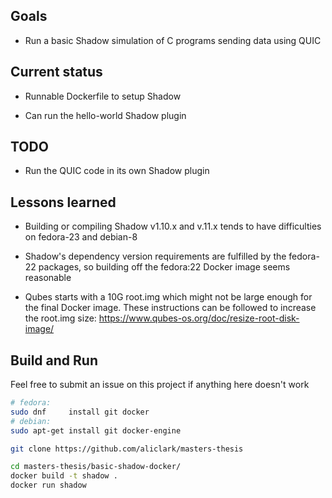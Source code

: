 
Goals
-----

 * Run a basic Shadow simulation of C programs sending data using QUIC

Current status
--------------

 * Runnable Dockerfile to setup Shadow

 * Can run the hello-world Shadow plugin

TODO
----

 * Run the QUIC code in its own Shadow plugin

Lessons learned
---------------

 * Building or compiling Shadow v1.10.x and v.11.x tends to have difficulties
   on fedora-23 and debian-8

 * Shadow's dependency version requirements are fulfilled by the fedora-22
   packages, so building off the fedora:22 Docker image seems reasonable

 * Qubes starts with a 10G root.img which might not be large enough for the
   final Docker image. These instructions can be followed to increase the
   root.img size: https://www.qubes-os.org/doc/resize-root-disk-image/

Build and Run
-------------

Feel free to submit an issue on this project if anything here doesn't work

```sh
# fedora:
sudo dnf     install git docker
# debian:
sudo apt-get install git docker-engine

git clone https://github.com/aliclark/masters-thesis

cd masters-thesis/basic-shadow-docker/
docker build -t shadow .
docker run shadow
```
